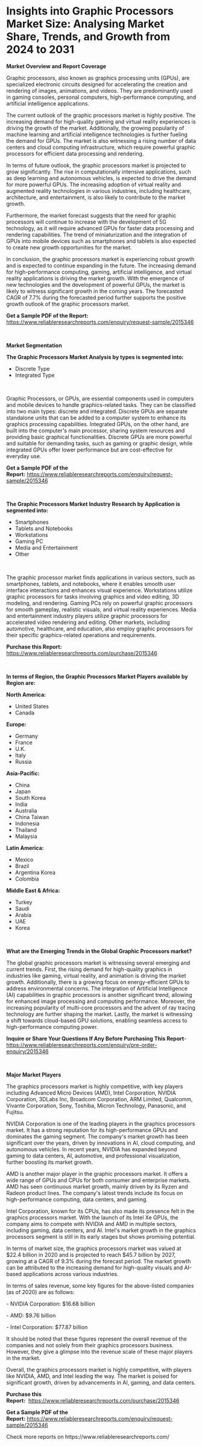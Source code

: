 <p><h1>Insights into Graphic Processors Market Size: Analysing Market Share, Trends, and Growth from 2024 to 2031</h1></p><p><strong>Market Overview and Report Coverage</strong></p>
<p><p>Graphic processors, also known as graphics processing units (GPUs), are specialized electronic circuits designed for accelerating the creation and rendering of images, animations, and videos. They are predominantly used in gaming consoles, personal computers, high-performance computing, and artificial intelligence applications.</p><p>The current outlook of the graphic processors market is highly positive. The increasing demand for high-quality gaming and virtual reality experiences is driving the growth of the market. Additionally, the growing popularity of machine learning and artificial intelligence technologies is further fueling the demand for GPUs. The market is also witnessing a rising number of data centers and cloud computing infrastructure, which require powerful graphic processors for efficient data processing and rendering.</p><p>In terms of future outlook, the graphic processors market is projected to grow significantly. The rise in computationally intensive applications, such as deep learning and autonomous vehicles, is expected to drive the demand for more powerful GPUs. The increasing adoption of virtual reality and augmented reality technologies in various industries, including healthcare, architecture, and entertainment, is also likely to contribute to the market growth.</p><p>Furthermore, the market forecast suggests that the need for graphic processors will continue to increase with the development of 5G technology, as it will require advanced GPUs for faster data processing and rendering capabilities. The trend of miniaturization and the integration of GPUs into mobile devices such as smartphones and tablets is also expected to create new growth opportunities for the market.</p><p>In conclusion, the graphic processors market is experiencing robust growth and is expected to continue expanding in the future. The increasing demand for high-performance computing, gaming, artificial intelligence, and virtual reality applications is driving the market growth. With the emergence of new technologies and the development of powerful GPUs, the market is likely to witness significant growth in the coming years. The forecasted CAGR of 7.7% during the forecasted period further supports the positive growth outlook of the graphic processors market.</p></p>
<p><strong>Get a Sample PDF of the Report:</strong> <a href="https://www.reliableresearchreports.com/enquiry/request-sample/2015346">https://www.reliableresearchreports.com/enquiry/request-sample/2015346</a></p>
<p>&nbsp;</p>
<p><strong>Market Segmentation</strong></p>
<p><strong>The Graphic Processors Market Analysis by types is segmented into:</strong></p>
<p><ul><li>Discrete Type</li><li>Integrated Type</li></ul></p>
<p>&nbsp;</p>
<p><p>Graphic Processors, or GPUs, are essential components used in computers and mobile devices to handle graphics-related tasks. They can be classified into two main types: discrete and integrated. Discrete GPUs are separate standalone units that can be added to a computer system to enhance its graphics processing capabilities. Integrated GPUs, on the other hand, are built into the computer's main processor, sharing system resources and providing basic graphical functionalities. Discrete GPUs are more powerful and suitable for demanding tasks, such as gaming or graphic design, while integrated GPUs offer lower performance but are cost-effective for everyday use.</p></p>
<p><strong>Get a Sample PDF of the Report:</strong>&nbsp;<a href="https://www.reliableresearchreports.com/enquiry/request-sample/2015346">https://www.reliableresearchreports.com/enquiry/request-sample/2015346</a></p>
<p>&nbsp;</p>
<p><strong>The Graphic Processors Market Industry Research by Application is segmented into:</strong></p>
<p><ul><li>Smartphones</li><li>Tablets and Notebooks</li><li>Workstations</li><li>Gaming PC</li><li>Media and Entertainment</li><li>Other</li></ul></p>
<p>&nbsp;</p>
<p><p>The graphic processor market finds applications in various sectors, such as smartphones, tablets, and notebooks, where it enables smooth user interface interactions and enhances visual experience. Workstations utilize graphic processors for tasks involving graphics and video editing, 3D modeling, and rendering. Gaming PCs rely on powerful graphic processors for smooth gameplay, realistic visuals, and virtual reality experiences. Media and entertainment industry players utilize graphic processors for accelerated video rendering and editing. Other markets, including automotive, healthcare, and education, also employ graphic processors for their specific graphics-related operations and requirements.</p></p>
<p><strong>Purchase this Report:</strong>&nbsp; <a href="https://www.reliableresearchreports.com/purchase/2015346">https://www.reliableresearchreports.com/purchase/2015346</a></p>
<p>&nbsp;</p>
<p><strong>In terms of Region, the Graphic Processors Market Players available by Region are:</strong></p>
<p>
    <p> <strong> North America: </strong>
        <ul>
            <li>United States</li>
            <li>Canada</li>
        </ul>
        </p> 
    <p> <strong> Europe: </strong>
        <ul>
            <li>Germany</li>
            <li>France</li>
            <li>U.K.</li>
            <li>Italy</li>
            <li>Russia</li>
        </ul>
        </p> 
    <p> <strong> Asia-Pacific: </strong>
        <ul>
            <li>China</li>
            <li>Japan</li>
            <li>South Korea</li>
            <li>India</li>
            <li>Australia</li>
            <li>China Taiwan</li>
            <li>Indonesia</li>
            <li>Thailand</li>
            <li>Malaysia</li>
        </ul>
        </p> 
    <p> <strong> Latin America: </strong>
        <ul>
            <li>Mexico</li>
            <li>Brazil</li>
            <li>Argentina Korea</li>
            <li>Colombia</li>
        </ul>
        </p> 
    <p> <strong> Middle East & Africa: </strong>
        <ul>
            <li>Turkey</li>
            <li>Saudi</li>
            <li>Arabia</li>
            <li>UAE</li>
            <li>Korea</li>
        </ul>
    </p>
    </p>
<p>&nbsp;</p>
<p><strong>What are the Emerging Trends in the Global Graphic Processors market?</strong></p>
<p><p>The global graphic processors market is witnessing several emerging and current trends. First, the rising demand for high-quality graphics in industries like gaming, virtual reality, and animation is driving the market growth. Additionally, there is a growing focus on energy-efficient GPUs to address environmental concerns. The integration of Artificial Intelligence (AI) capabilities in graphic processors is another significant trend, allowing for enhanced image processing and computing performance. Moreover, the increasing popularity of multi-core processors and the advent of ray tracing technology are further shaping the market. Lastly, the market is witnessing a shift towards cloud-based GPU solutions, enabling seamless access to high-performance computing power.</p></p>
<p><strong>Inquire or Share Your Questions If Any Before Purchasing This Report</strong>- <a href="https://www.reliableresearchreports.com/enquiry/pre-order-enquiry/2015346">https://www.reliableresearchreports.com/enquiry/pre-order-enquiry/2015346</a></p>
<p>&nbsp;</p>
<p><strong>Major Market Players</strong></p>
<p><p>The graphics processors market is highly competitive, with key players including Advanced Micro Devices (AMD), Intel Corporation, NVIDIA Corporation, 3DLabs Inc, Broadcom Corporation, ARM Limited, Qualcomm, Vivante Corporation, Sony, Toshiba, Micron Technology, Panasonic, and Fujitsu.</p><p>NVIDIA Corporation is one of the leading players in the graphics processors market. It has a strong reputation for its high-performance GPUs and dominates the gaming segment. The company's market growth has been significant over the years, driven by innovations in AI, cloud computing, and autonomous vehicles. In recent years, NVIDIA has expanded beyond gaming to data centers, AI, automotive, and professional visualization, further boosting its market growth.</p><p>AMD is another major player in the graphic processors market. It offers a wide range of GPUs and CPUs for both consumer and enterprise markets. AMD has seen continuous market growth, mainly driven by its Ryzen and Radeon product lines. The company's latest trends include its focus on high-performance computing, data centers, and gaming.</p><p>Intel Corporation, known for its CPUs, has also made its presence felt in the graphics processors market. With the launch of its Intel Xe GPUs, the company aims to compete with NVIDIA and AMD in multiple sectors, including gaming, data centers, and AI. Intel's market growth in the graphics processors segment is still in its early stages but shows promising potential.</p><p>In terms of market size, the graphics processors market was valued at $22.4 billion in 2020 and is projected to reach $45.7 billion by 2027, growing at a CAGR of 9.3% during the forecast period. The market growth can be attributed to the increasing demand for high-quality visuals and AI-based applications across various industries.</p><p>In terms of sales revenue, some key figures for the above-listed companies (as of 2020) are as follows:</p><p>- NVIDIA Corporation: $16.68 billion</p><p>- AMD: $9.76 billion</p><p>- Intel Corporation: $77.87 billion</p><p>It should be noted that these figures represent the overall revenue of the companies and not solely from their graphics processors business. However, they give a glimpse into the revenue scale of these major players in the market.</p><p>Overall, the graphics processors market is highly competitive, with players like NVIDIA, AMD, and Intel leading the way. The market is poised for significant growth, driven by advancements in AI, gaming, and data centers.</p></p>
<p><strong>Purchase this Report:</strong>&nbsp;&nbsp;<a href="https://www.reliableresearchreports.com/purchase/2015346">https://www.reliableresearchreports.com/purchase/2015346</a></p>
<p></p>
<p><strong>Get a Sample PDF of the Report:</strong>&nbsp;<a href="https://www.reliableresearchreports.com/enquiry/request-sample/2015346">https://www.reliableresearchreports.com/enquiry/request-sample/2015346</a></p>
<p>Check more reports on https://www.reliableresearchreports.com/</p>